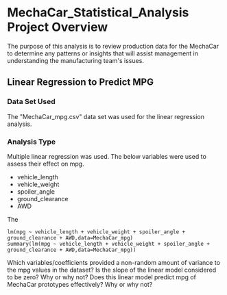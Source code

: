# MechaCar_Statistical_Analysis Project Overview
The purpose of this analysis is to review production data for the MechaCar to determine any patterns or insights that will assist management in understanding the manufacturing team's issues.

## Linear Regression to Predict MPG

### Data Set Used
The "MechaCar_mpg.csv" data set was used for the linear regression analysis.

### Analysis Type
Multiple linear regression was used. The below variables were used to assess their effect on mpg.

- vehicle_length
- vehicle_weight
- spoiler_angle
- ground_clearance
- AWD

The 
```
lm(mpg ~ vehicle_length + vehicle_weight + spoiler_angle + ground_clearance + AWD,data=MechaCar_mpg)
summary(lm(mpg ~ vehicle_length + vehicle_weight + spoiler_angle + ground_clearance + AWD,data=MechaCar_mpg))
```
Which variables/coefficients provided a non-random amount of variance to the mpg values in the dataset?
Is the slope of the linear model considered to be zero? Why or why not?
Does this linear model predict mpg of MechaCar prototypes effectively? Why or why not?
